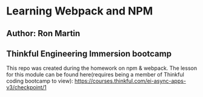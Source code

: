 # Learning Webpack and NPM
## Author: Ron Martin
## Thinkful Engineering Immersion bootcamp
This repo was created during the homework on npm & webpack. The lesson for this module
can be found here(requires being a member of Thinkful coding bootcamp to view): https://courses.thinkful.com/ei-async-apps-v3/checkpoint/1 